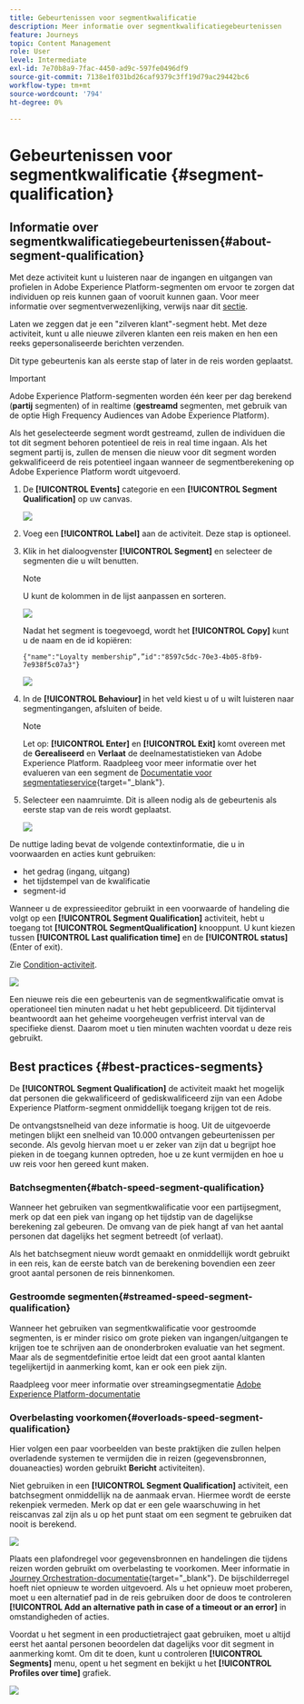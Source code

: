 ```yaml
---
title: Gebeurtenissen voor segmentkwalificatie
description: Meer informatie over segmentkwalificatiegebeurtenissen
feature: Journeys
topic: Content Management
role: User
level: Intermediate
exl-id: 7e70b8a9-7fac-4450-ad9c-597fe0496df9
source-git-commit: 7138e1f031bd26caf9379c3ff19d79ac29442bc6
workflow-type: tm+mt
source-wordcount: '794'
ht-degree: 0%

---
```


# Gebeurtenissen voor segmentkwalificatie {#segment-qualification}

## Informatie over segmentkwalificatiegebeurtenissen{#about-segment-qualification}

Met deze activiteit kunt u luisteren naar de ingangen en uitgangen van profielen in Adobe Experience Platform-segmenten om ervoor te zorgen dat individuen op reis kunnen gaan of vooruit kunnen gaan. Voor meer informatie over segmentverwezenlijking, verwijs naar dit [sectie](../segment/about-segments.md).

Laten we zeggen dat je een &quot;zilveren klant&quot;-segment hebt. Met deze activiteit, kunt u alle nieuwe zilveren klanten een reis maken en hen een reeks gepersonaliseerde berichten verzenden.

Dit type gebeurtenis kan als eerste stap of later in de reis worden geplaatst.

>[!IMPORTANT]
>
>Adobe Experience Platform-segmenten worden één keer per dag berekend (**partij** segmenten) of in realtime (**gestreamd** segmenten, met gebruik van de optie High Frequency Audiences van Adobe Experience Platform).
>
>Als het geselecteerde segment wordt gestreamd, zullen de individuen die tot dit segment behoren potentieel de reis in real time ingaan. Als het segment partij is, zullen de mensen die nieuw voor dit segment worden gekwalificeerd de reis potentieel ingaan wanneer de segmentberekening op Adobe Experience Platform wordt uitgevoerd.


1. De **[!UICONTROL Events]** categorie en een **[!UICONTROL Segment Qualification]** op uw canvas.

   ![](../assets/segment5.png)

1. Voeg een **[!UICONTROL Label]** aan de activiteit. Deze stap is optioneel.

1. Klik in het dialoogvenster **[!UICONTROL Segment]** en selecteer de segmenten die u wilt benutten.

   >[!NOTE]
   >
   >U kunt de kolommen in de lijst aanpassen en sorteren.

   ![](../assets/segment6.png)

   Nadat het segment is toegevoegd, wordt het **[!UICONTROL Copy]** kunt u de naam en de id kopiëren:

   `{"name":"Loyalty membership“,”id":"8597c5dc-70e3-4b05-8fb9-7e938f5c07a3"}`

   ![](../assets/segment-copy.png)

1. In de **[!UICONTROL Behaviour]** in het veld kiest u of u wilt luisteren naar segmentingangen, afsluiten of beide.

   >[!NOTE]
   >
   >Let op: **[!UICONTROL Enter]** en **[!UICONTROL Exit]** komt overeen met de **Gerealiseerd** en **Verlaat** de deelnamestatistieken van Adobe Experience Platform. Raadpleeg voor meer informatie over het evalueren van een segment de [Documentatie voor segmentatieservice](https://experienceleague.adobe.com/docs/experience-platform/segmentation/tutorials/evaluate-a-segment.html#interpret-segment-results){target=&quot;_blank&quot;}.

1. Selecteer een naamruimte. Dit is alleen nodig als de gebeurtenis als eerste stap van de reis wordt geplaatst.

   ![](../assets/segment7.png)

De nuttige lading bevat de volgende contextinformatie, die u in voorwaarden en acties kunt gebruiken:

* het gedrag (ingang, uitgang)
* het tijdstempel van de kwalificatie
* segment-id

Wanneer u de expressieeditor gebruikt in een voorwaarde of handeling die volgt op een **[!UICONTROL Segment Qualification]** activiteit, hebt u toegang tot **[!UICONTROL SegmentQualification]** knooppunt. U kunt kiezen tussen **[!UICONTROL Last qualification time]** en de **[!UICONTROL status]** (Enter of exit).

Zie [Condition-activiteit](../building-journeys/condition-activity.md#about_condition).

![](../assets/segment8.png)

Een nieuwe reis die een gebeurtenis van de segmentkwalificatie omvat is operationeel tien minuten nadat u het hebt gepubliceerd. Dit tijdinterval beantwoordt aan het geheime voorgeheugen verfrist interval van de specifieke dienst. Daarom moet u tien minuten wachten voordat u deze reis gebruikt.

## Best practices {#best-practices-segments}

De **[!UICONTROL Segment Qualification]** de activiteit maakt het mogelijk dat personen die gekwalificeerd of gediskwalificeerd zijn van een Adobe Experience Platform-segment onmiddellijk toegang krijgen tot de reis.

De ontvangstsnelheid van deze informatie is hoog. Uit de uitgevoerde metingen blijkt een snelheid van 10.000 ontvangen gebeurtenissen per seconde. Als gevolg hiervan moet u er zeker van zijn dat u begrijpt hoe pieken in de toegang kunnen optreden, hoe u ze kunt vermijden en hoe u uw reis voor hen gereed kunt maken.

### Batchsegmenten{#batch-speed-segment-qualification}

Wanneer het gebruiken van segmentkwalificatie voor een partijsegment, merk op dat een piek van ingang op het tijdstip van de dagelijkse berekening zal gebeuren. De omvang van de piek hangt af van het aantal personen dat dagelijks het segment betreedt (of verlaat).

Als het batchsegment nieuw wordt gemaakt en onmiddellijk wordt gebruikt in een reis, kan de eerste batch van de berekening bovendien een zeer groot aantal personen de reis binnenkomen.

### Gestroomde segmenten{#streamed-speed-segment-qualification}

Wanneer het gebruiken van segmentkwalificatie voor gestroomde segmenten, is er minder risico om grote pieken van ingangen/uitgangen te krijgen toe te schrijven aan de ononderbroken evaluatie van het segment. Maar als de segmentdefinitie ertoe leidt dat een groot aantal klanten tegelijkertijd in aanmerking komt, kan er ook een piek zijn.

Raadpleeg voor meer informatie over streamingsegmentatie [Adobe Experience Platform-documentatie](https://experienceleague.adobe.com/docs/experience-platform/segmentation/api/streaming-segmentation.html#api)

### Overbelasting voorkomen{#overloads-speed-segment-qualification}

Hier volgen een paar voorbeelden van beste praktijken die zullen helpen overladende systemen te vermijden die in reizen (gegevensbronnen, douaneacties) worden gebruikt **Bericht** activiteiten).

Niet gebruiken in een **[!UICONTROL Segment Qualification]** activiteit, een batchsegment onmiddellijk na de aanmaak ervan. Hiermee wordt de eerste rekenpiek vermeden. Merk op dat er een gele waarschuwing in het reiscanvas zal zijn als u op het punt staat om een segment te gebruiken dat nooit is berekend.

![](../assets/segment-error.png)

Plaats een plafondregel voor gegevensbronnen en handelingen die tijdens reizen worden gebruikt om overbelasting te voorkomen. Meer informatie in [Journey Orchestration-documentatie](https://experienceleague.adobe.com/docs/journeys/using/working-with-apis/capping.html){target=&quot;_blank&quot;}. De bijschilderregel hoeft niet opnieuw te worden uitgevoerd. Als u het opnieuw moet proberen, moet u een alternatief pad in de reis gebruiken door de doos te controleren **[!UICONTROL Add an alternative path in case of a timeout or an error]** in omstandigheden of acties.

Voordat u het segment in een productietraject gaat gebruiken, moet u altijd eerst het aantal personen beoordelen dat dagelijks voor dit segment in aanmerking komt. Om dit te doen, kunt u controleren **[!UICONTROL Segments]** menu, opent u het segment en bekijkt u het **[!UICONTROL Profiles over time]** grafiek.

![](../assets/segment-overload.png)
